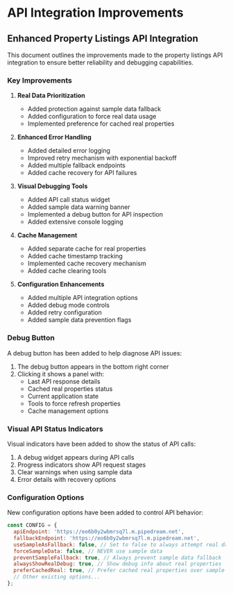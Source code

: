 # API Integration Improvements

## Enhanced Property Listings API Integration

This document outlines the improvements made to the property listings API integration to ensure better reliability and debugging capabilities.

### Key Improvements

1. **Real Data Prioritization**
   - Added protection against sample data fallback
   - Added configuration to force real data usage
   - Implemented preference for cached real properties

2. **Enhanced Error Handling**
   - Added detailed error logging
   - Improved retry mechanism with exponential backoff
   - Added multiple fallback endpoints
   - Added cache recovery for API failures

3. **Visual Debugging Tools**
   - Added API call status widget
   - Added sample data warning banner
   - Implemented a debug button for API inspection
   - Added extensive console logging

4. **Cache Management**
   - Added separate cache for real properties
   - Added cache timestamp tracking
   - Implemented cache recovery mechanism
   - Added cache clearing tools

5. **Configuration Enhancements**
   - Added multiple API integration options
   - Added debug mode controls
   - Added retry configuration
   - Added sample data prevention flags

### Debug Button

A debug button has been added to help diagnose API issues:

1. The debug button appears in the bottom right corner
2. Clicking it shows a panel with:
   - Last API response details
   - Cached real properties status
   - Current application state
   - Tools to force refresh properties
   - Cache management options

### Visual API Status Indicators

Visual indicators have been added to show the status of API calls:

1. A debug widget appears during API calls
2. Progress indicators show API request stages
3. Clear warnings when using sample data
4. Error details with recovery options

### Configuration Options

New configuration options have been added to control API behavior:

```javascript
const CONFIG = {
  apiEndpoint: 'https://eo6b0y2wbmrsq7l.m.pipedream.net',
  fallbackEndpoint: 'https://eo6b0y2wbmrsq7l.m.pipedream.net',
  useSampleAsFallback: false, // Set to false to always attempt real data loading
  forceSampleData: false, // NEVER use sample data
  preventSampleFallback: true, // Always prevent sample data fallback
  alwaysShowRealDebug: true, // Show debug info about real properties
  preferCachedReal: true, // Prefer cached real properties over sample properties
  // Other existing options...
};
```